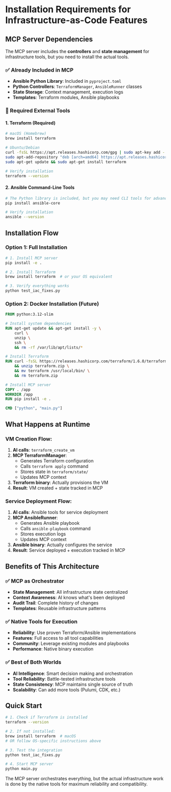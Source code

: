 # Installation Requirements for Infrastructure-as-Code Features

## MCP Server Dependencies

The MCP server includes the **controllers** and **state management** for infrastructure tools, but you need to install the actual tools.

### ✅ Already Included in MCP
- **Ansible Python Library**: Included in `pyproject.toml`
- **Python Controllers**: `TerraformManager`, `AnsibleRunner` classes
- **State Storage**: Context management, execution logs
- **Templates**: Terraform modules, Ansible playbooks

### 🔧 Required External Tools

#### 1. Terraform (Required)
```bash
# macOS (Homebrew)
brew install terraform

# Ubuntu/Debian
curl -fsSL https://apt.releases.hashicorp.com/gpg | sudo apt-key add -
sudo apt-add-repository "deb [arch=amd64] https://apt.releases.hashicorp.com $(lsb_release -cs) main"
sudo apt-get update && sudo apt-get install terraform

# Verify installation
terraform --version
```

#### 2. Ansible Command-Line Tools
```bash
# The Python library is included, but you may need CLI tools for advanced features
pip install ansible-core

# Verify installation
ansible --version
```

## Installation Flow

### Option 1: Full Installation
```bash
# 1. Install MCP server
pip install -e .

# 2. Install Terraform
brew install terraform  # or your OS equivalent

# 3. Verify everything works
python test_iac_fixes.py
```

### Option 2: Docker Installation (Future)
```dockerfile
FROM python:3.12-slim

# Install system dependencies
RUN apt-get update && apt-get install -y \
    curl \
    unzip \
    ssh \
    && rm -rf /var/lib/apt/lists/*

# Install Terraform
RUN curl -fsSL https://releases.hashicorp.com/terraform/1.6.0/terraform_1.6.0_linux_amd64.zip -o terraform.zip \
    && unzip terraform.zip \
    && mv terraform /usr/local/bin/ \
    && rm terraform.zip

# Install MCP server
COPY . /app
WORKDIR /app
RUN pip install -e .

CMD ["python", "main.py"]
```

## What Happens at Runtime

### VM Creation Flow:
1. **AI calls**: `terraform_create_vm`
2. **MCP TerraformManager**: 
   - Generates Terraform configuration
   - Calls `terraform apply` command
   - Stores state in `terraform/state/`
   - Updates MCP context
3. **Terraform binary**: Actually provisions the VM
4. **Result**: VM created + state tracked in MCP

### Service Deployment Flow:
1. **AI calls**: Ansible tools for service deployment
2. **MCP AnsibleRunner**:
   - Generates Ansible playbook
   - Calls `ansible-playbook` command
   - Stores execution logs
   - Updates MCP context
3. **Ansible binary**: Actually configures the service
4. **Result**: Service deployed + execution tracked in MCP

## Benefits of This Architecture

### ✅ MCP as Orchestrator
- **State Management**: All infrastructure state centralized
- **Context Awareness**: AI knows what's been deployed
- **Audit Trail**: Complete history of changes
- **Templates**: Reusable infrastructure patterns

### ✅ Native Tools for Execution  
- **Reliability**: Use proven Terraform/Ansible implementations
- **Features**: Full access to all tool capabilities
- **Community**: Leverage existing modules and playbooks
- **Performance**: Native binary execution

### ✅ Best of Both Worlds
- **AI Intelligence**: Smart decision making and orchestration
- **Tool Reliability**: Battle-tested infrastructure tools
- **State Consistency**: MCP maintains single source of truth
- **Scalability**: Can add more tools (Pulumi, CDK, etc.)

## Quick Start

```bash
# 1. Check if Terraform is installed
terraform --version

# 2. If not installed:
brew install terraform  # macOS
# OR follow OS-specific instructions above

# 3. Test the integration
python test_iac_fixes.py

# 4. Start MCP server
python main.py
```

The MCP server orchestrates everything, but the actual infrastructure work is done by the native tools for maximum reliability and compatibility.